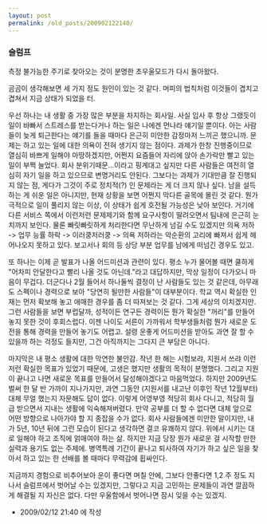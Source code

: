 ```yaml
---
layout: post
permalink: /old_posts/200902122140/
---
```


### 슬럼프

측정 불가능한 주기로 찾아오는 것이 분명한 초우울모드가 다시 돌아왔다.

곰곰이 생각해보면 세 가지 정도 원인이 있는 것 같다. 머피의 법칙처럼 이것들이 겹치고 겹쳐서 지금 상태가 되었을 터.

우선 하나는 내 생활 중 가장 많은 부분을 차지하는 회사일.
사실 입사 후 항상 그랬듯이 일이 바빠서 스트레스를 받는다거나 하는 일은 나에겐 먼나라 얘기일 뿐이다. 아는 사람들이 늦게 퇴근한다는 얘기를 들을 때마다 은근히 미안한 감정마저 느끼곤 했으니까.
문제는 하고 있는 일에 대한 의욕이 전혀 생기지 않는 점이다. 과제가 한창 진행중이므로 열심히 바쁘게 일해야 마땅하겠지만, 어쩐지 요즘들어 자리에 앉아 손가락만 빨고 있는 일이 부쩍 늘었다. 회사 분위기때문...이라고 핑계대고 싶지만 다른 사람들은 여전히 열심히 자기 일을 하고 있으므로 변명거리도 안된다. 그보다는 과제가 기대만큼 잘 진행되지 않는 점, 게다가 그것이 주로 정치적(?) 인 문제라는 게 더 크지 않나 싶다. 남을 설득하는 게 쉬운 일은 아니지만, 현재 상황을 보면 어쩐지 막다른 골목에 몰린 것 같다. 뭔가 극적으로 일이 풀리지 않는 이상, 이 상태가 쉽게 호전될 가능성은 낮아 보인다.
거기에 다른 서비스 쪽에서 이런저런 문제제기와 함께 요구사항이 딸려오면서 팀내에 은근히 눈치까지 보인다. 물론 빠릿빠릿하게 처리한다면 무난하게 넘길 수도 있겠지만 의욕 저하 -> 업무 능률 하락 -> 이러쿵저러쿵 -> 의욕 저하라는 악순환의 고리에 빠져서 쉽게 헤어나오지 못하고 있다. 보고서나 회의 등 상당 부분 업무를 남에게 떠넘긴 경우도 있고.

또 하나는 이제 곧 발표가 나올 어드미션과 관련이 있다.
평소 누가 물어볼 때면 쿨하게 "어차피 안달한다고 빨리 나올 것도 아닌데."라고 대답하지만, 막상 일정이 다가오니 마음이 무겁다. 더군다나 2월 들어서 하나둘씩 결정이 난 사람들도 있는 것 같은데, 아무래도 스펙이나 경력으로 보아 "당연히 될만한 사람들"이 대부분이다. 학교 역시 확실한 인재는 먼저 확보해 놓고 애매한 경우를 좀 더 따져보는 것 같다. 그게 세상의 이치겠지만. 그런 사람들을 보면 부럽달까, 성적이든 연구든 경력이든 뭔가 확실한 "꺼리"를 만들어 놓지 못한 것이 후회스럽다. 이젠 나이도 서른이 가까워서 학부생들처럼 뭔가 새로운 도전을 통해 경력을 만들어 놓기도 어렵고.
설령 운좋게 어드미션을 받아도 과연 잘 할 수 있을까 하는 걱정도 들지만, 그건 아직까지는 그다지 큰 부담은 아니다.

마지막은 내 평소 생활에 대한 막연한 불안감.
작년 한 해는 시험보랴, 지원서 쓰랴 이런저런 확실한 목표가 있었기 때문에, 고생은 했지만 생활의 목적이 분명했다. 그리고 지원이 끝나고 나면 새로운 목표를 만들어서 달성해야겠다고 마음먹었다. 하지만 2009년도 벌써 한 달 반 가까이 지나가지만, 과연 그동안 (지원서를 내고난 이후인 작년 12월부터) 대체 무얼 했는지 자문해도 답이 없다.
이렇게 어영부영 적당히 회사 다니고, 적당히 월급 받으면서 지내는 생활에 익숙해져버렸다. 만약 공부를 더 할 수 없다면 대체 앞으로 어떤 방향으로 나아가야 할 지 종잡을 수가 없다. 회사 사람들에겐 미안한 말이지만, 내가 5년, 10년 뒤에 그런 모습이 된다고 생각하면 결코 유쾌하지 않다. 위에서 시키는 대로 일해야 하고 조직에 얽매여야 하는 삶.
하지만 지금 당장 뭔가 새로운 걸 시작할 만한 실력과 용기도 없는 주제에. 병역특례 기간이 끝나고 퇴사하여 자기가 하고 싶은 일을 찾아서 하고 있는 한 선배를 볼 때마다 무력감에 휩싸인다.

지금까지 경험으로 비추어보아 운이 좋다면 며칠 안에, 그보다 안좋다면 1,2 주 정도 지나서 슬럼프에서 벗어날 수는 있겠지만, 그렇다고 지금 고민하는 문제들이 과연 깔끔하게 해결될 지 자신은 없다. 다만 우울함에서 벗어나면 잠시 잊을 수는 있겠지.





- 2009/02/12 21:40 에 작성